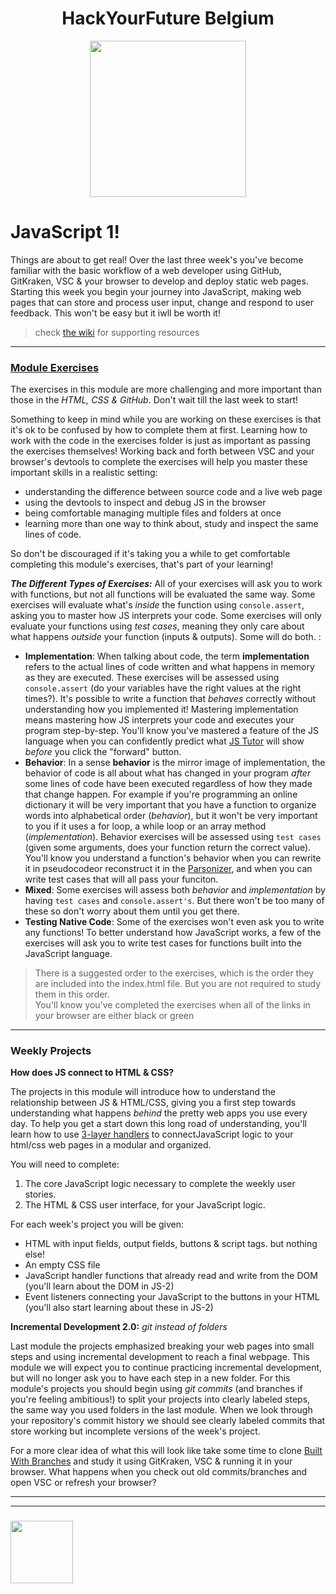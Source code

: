 <h1 align="center">HackYourFuture Belgium</h1>

<div align="center">
  <a href="https://hackyourfuture.be" target="_blank">
    <img src="https://user-images.githubusercontent.com/18554853/63941625-4c7c3d00-ca6c-11e9-9a76-8d5e3632fe70.jpg" width="250" height="250"/>
  </a>
</div>

# JavaScript 1!

Things are about to get real!  Over the last three week's you've become familiar with the basic workflow of a web developer using GitHub, GitKraken, VSC & your browser to develop and deploy static web pages.  Starting this week you begin your journey into JavaScript, making web pages that can store and process user input, change and respond to user feedback.  This won't be easy but it iwll be worth it!

> check [the wiki](https://github.com/be-hacking-hyf/javascript-1/wiki) for supporting resources

---

### [Module Exercises](./module-exercises)

The exercises in this module are more challenging and more important than those in the _HTML, CSS & GitHub_.  Don't wait till the last week to start!

Something to keep in mind while you are working on these exercises is that it's ok to be confused by how to complete them at first. Learning how to work with the code in the exercises folder is just as important as passing the exercises themselves! Working back and forth between VSC and your browser's devtools to complete the exercises will help you master these important skills in a realistic setting:
* understanding the difference between source code and a live web page
* using the devtools to inspect and debug JS in the browser
* being comfortable managing multiple files and folders at once
* learning more than one way to think about, study and inspect the same lines of code.

So don't be discouraged if it's taking you a while to get comfortable completing this module's exercises, that's part of your learning!


__*The Different Types of Exercises:*__
All of your exercises will ask you to work with functions, but not all functions will be evaluated the same way. Some exercises will evaluate what's _inside_ the function using ```console.assert```, asking you to master how JS interprets your code.  Some exercises will only evaluate your functions using _test cases_, meaning they only care about what happens _outside_ your function (inputs & outputs).  Some will do both. :
* __Implementation__: When talking about code, the term __implementation__ refers to the actual lines of code written and what happens in memory as they are executed. These exercises will be assessed using ```console.assert``` (do your variables have the right values at the right times?). It's possible to write a function that _behaves_ correctly without understanding how you implemented it!  Mastering implementation means mastering how JS interprets your code and executes your program step-by-step.  You'll know you've mastered a feature of the JS language when you can confidently predict what [JS Tutor](http://www.pythontutor.com/live.html#code=&cumulative=false&heapPrimitives=nevernest&mode=display&origin=opt-live.js&py=js&rawInputLstJSON=%5B%5D&textReferences=false) will show _before_ you click the "forward" button.
* __Behavior__: In a sense __behavior__ is the mirror image of implementation, the behavior of code is all about what has changed in your program _after_ some lines of code have been executed regardless of how they made that change happen. For example if you're programming an online dictionary it will be very important that you have a function to organize words into alphabetical order (_behavior_), but it won't be very important to you if it uses a for loop, a while loop or an array method (_implementation_).  Behavior exercises will be assessed using ```test cases``` (given some arguments, does your function return the correct value).  You'll know you understand a function's behavior when you can rewrite it in pseudocodeor reconstruct it in the [Parsonizer](https://janke-learning.org/parsonizer/), and when you can write test cases that will all pass your funciton.
* __Mixed__: Some exercises will assess both _behavior_ and _implementation_ by having ```test cases``` and ```console.assert's```.  But there won't be too many of these so don't worry about them until you get there.
* __Testing Native Code__: Some of the exercises won't even ask you to write any functions!  To better understand how JavaScript works, a few of the exercises will ask you to write test cases for functions built into the JavaScript language.

> There is a suggested order to the exercises, which is the order they are included into the index.html file.  But you are not required to study them in this order.  
> You'll know you've completed the exercises when all of the links in your browser are either black or green

---

### Weekly Projects

__How does JS connect to HTML & CSS?__

The projects in this module will introduce how to understand the relationship between JS & HTML/CSS, giving you a first step towards understanding what happens _behind_ the pretty web apps you use every day.  To help you get a start down this long road of understanding, you'll learn how to use [3-layer handlers](https://github.com/janke-learning/three-layer-handers) to connectJavaScript logic to your html/css web pages in a modular and organized.


You will need to complete:
1. The core JavaScript logic necessary to complete the weekly user stories.
1. The HTML & CSS user interface, for your JavaScript logic.


For each week's project you will be given:
* HTML with input fields, output fields, buttons & script tags. but nothing else!
* An empty CSS file
* JavaScript handler functions that already read and write from the DOM (you'll learn about the DOM in JS-2)
* Event listeners connecting your JavaScript to the buttons in your HTML (you'll also start learning about these in JS-2)



__Incremental Development 2.0:__ _git instead of folders_

Last module the projects emphasized breaking your web pages into small steps and using incremental development to reach a final webpage.  This module we will expect you to continue practicing incremental development, but will no longer ask you to have each step in a new folder.  For this module's projects you should begin using _git commits_ (and branches if you're feeling ambitious!) to split your projects into clearly labeled steps, the same way you used folders in the last module.  When we look through your repository's commit history we should see clearly labeled commits that store working but incomplete versions of the week's project.

For a more clear idea of what this will look like take some time to clone [Built With Branches](https://github.com/hackyourfuturebelgium/built-with-branches) and study it using GitKraken, VSC & running it in your browser.  What happens when you check out old commits/branches and open VSC or refresh your browser?



___
___
### <a href="https://hackyourfuture.be" target="_blank"><img src="https://pbs.twimg.com/profile_images/984474625009741824/Bs_qKx6-_400x400.jpg" width="100" height="100"/></a>

